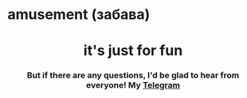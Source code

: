 # amusement (забава)
<h1 align="center">it's just for fun</a> 
<h3 align="center">But if there are any questions, I'd be glad to hear from everyone!  My <a href="https://t.me/flanerah/" target="_blank">Telegram</a>
